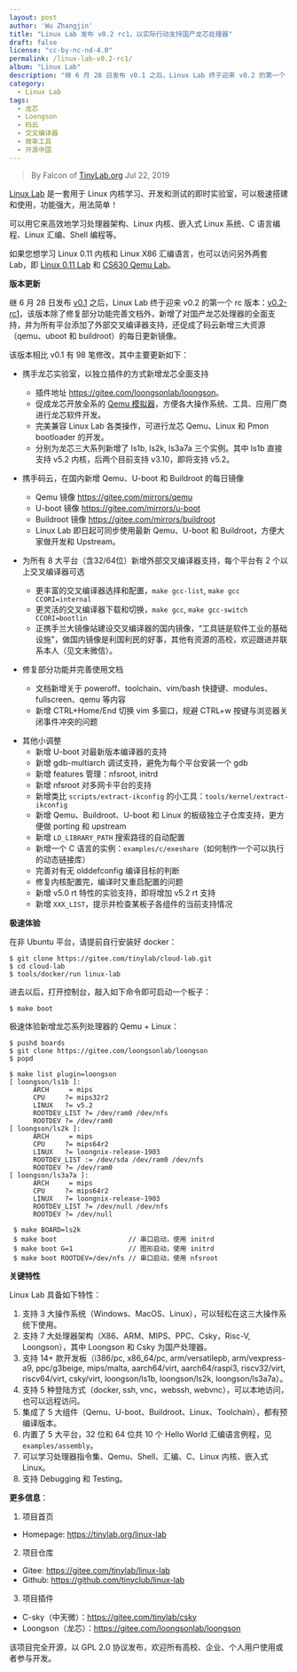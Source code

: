 ```yaml
---
layout: post
author: 'Wu Zhangjin'
title: "Linux Lab 发布 v0.2 rc1，以实际行动支持国产龙芯处理器"
draft: false
license: "cc-by-nc-nd-4.0"
permalink: /linux-lab-v0.2-rc1/
album: "Linux Lab"
description: "继 6 月 28 日发布 v0.1 之后，Linux Lab 终于迎来 v0.2 的第一个 rc 版本，该版本除了修复部分功能外，新增了国产龙芯处理器支持，并为所有平台添加了外部交叉编译器支持，并促成码云新增三大资源的每日更新镜像。"
category:
  - Linux Lab
tags:
  - 龙芯
  - Loongson
  - 码云
  - 交叉编译器
  - 效率工具
  - 开源中国
---
```


> By Falcon of [TinyLab.org][1]
> Jul 22, 2019

[Linux Lab](/linux-lab) 是一套用于 Linux 内核学习、开发和测试的即时实验室，可以极速搭建和使用，功能强大，用法简单！

可以用它来高效地学习处理器架构、Linux 内核、嵌入式 Linux 系统、C 语言编程、Linux 汇编、Shell 编程等。

如果您想学习 Linux 0.11 内核和 Linux X86 汇编语言，也可以访问另外两套 Lab，即 [Linux 0.11 Lab](/linux-0.11-lab) 和 [CS630 Qemu Lab](/cs630-qemu-lab)。

**版本更新**

继 6 月 28 日发布 [v0.1](https://gitee.com/tinylab/linux-lab/tree/v0.1/) 之后，Linux Lab 终于迎来 v0.2 的第一个 rc 版本：[v0.2-rc1](https://gitee.com/tinylab/linux-lab/tree/v0.2-rc1/)，该版本除了修复部分功能完善文档外，新增了对国产龙芯处理器的全面支持，并为所有平台添加了外部交叉编译器支持，还促成了码云新增三大资源（qemu、uboot 和 buildroot）的每日更新镜像。

该版本相比 v0.1 有 98 笔修改，其中主要更新如下：

  - 携手龙芯实验室，以独立插件的方式新增龙芯全面支持
    * 插件地址
      <https://gitee.com/loongsonlab/loongson>。
    * 促成龙芯开放全系的 [Qemu 模拟器](https://gitee.com/loongsonlab/qemu)，方便各大操作系统、工具、应用厂商进行龙芯软件开发。
    * 完美兼容 Linux Lab 各类操作，可进行龙芯 Qemu、Linux 和 Pmon bootloader 的开发。
    * 分别为龙芯三大系列新增了 ls1b, ls2k, ls3a7a 三个实例。其中 ls1b 直接支持 v5.2 内核，后两个目前支持 v3.10，即将支持 v5.2。

  - 携手码云，在国内新增 Qemu、U-boot 和 Buildroot 的每日镜像
    * Qemu 镜像
      <https://gitee.com/mirrors/qemu>
    * U-boot 镜像
      <https://gitee.com/mirrors/u-boot>
    * Buildroot 镜像
      <https://gitee.com/mirrors/buildroot>
    * Linux Lab 即日起可同步使用最新 Qemu、U-boot 和 Buildroot，方便大家做开发和 Upstream。

  - 为所有 8 大平台（含32/64位）新增外部交叉编译器支持，每个平台有 2 个以上交叉编译器可选
    * 更丰富的交叉编译器选择和配置，`make gcc-list`, `make gcc CCORI=internal`
    * 更灵活的交叉编译器下载和切换，`make gcc`, `make gcc-switch CCORI=bootlin`
    * 正携手兰大镜像站建设交叉编译器的国内镜像，“工具链是软件工业的基础设施”，做国内镜像是利国利民的好事，其他有资源的高校，欢迎跟进并联系本人（见文末微信）。

  - 修复部分功能并完善使用文档
    * 文档新增关于 poweroff、toolchain、vim/bash 快捷键、modules、fullscreen、qemu 等内容
    * 新增 CTRL+Home/End 切换 vim 多窗口，规避 CTRL+w 按键与浏览器关闭事件冲突的问题

  * 其他小调整
    * 新增 U-boot 对最新版本编译器的支持
    * 新增 gdb-multiarch 调试支持，避免为每个平台安装一个 gdb
    * 新增 features 管理：nfsroot, initrd
    * 新增 nfsroot 对多网卡平台的支持
    * 新增类比 `scripts/extract-ikconfig` 的小工具：`tools/kernel/extract-ikconfig`
    * 新增 Qemu、Buildroot、U-boot 和 Linux 的板级独立子仓库支持，更方便做 porting 和 upstream
    * 新增 `LD_LIBRARY_PATH` 搜索路径的自动配置
    * 新增一个 C 语言的实例：`examples/c/exeshare`（如何制作一个可以执行的动态链接库）
    * 完善对有无 olddefconfig 编译目标的判断
    * 修复内核配置完，编译时又重启配置的问题
    * 新增 v5.0 rt 特性的实验支持，即将增加 v5.2 rt 支持
    * 新增 `XXX_LIST`，提示并检查某板子各组件的当前支持情况

**极速体验**

在非 Ubuntu 平台，请提前自行安装好 docker：

    $ git clone https://gitee.com/tinylab/cloud-lab.git
    $ cd cloud-lab
    $ tools/docker/run linux-lab

进去以后，打开控制台，敲入如下命令即可启动一个板子：

    $ make boot

极速体验新增龙芯系列处理器的 Qemu + Linux：

    $ pushd boards
    $ git clone https://gitee.com/loongsonlab/loongson
    $ popd

    $ make list plugin=loongson
    [ loongson/ls1b ]:
          ARCH     = mips
          CPU     ?= mips32r2
          LINUX   ?= v5.2
          ROOTDEV_LIST ?= /dev/ram0 /dev/nfs
          ROOTDEV ?= /dev/ram0
    [ loongson/ls2k ]:
          ARCH     = mips
          CPU     ?= mips64r2
          LINUX   ?= loongnix-release-1903
          ROOTDEV_LIST := /dev/sda /dev/ram0 /dev/nfs
          ROOTDEV ?= /dev/ram0
    [ loongson/ls3a7a ]:
          ARCH     = mips
          CPU     ?= mips64r2
          LINUX   ?= loongnix-release-1903
          ROOTDEV_LIST ?= /dev/null /dev/nfs
          ROOTDEV ?= /dev/null

     $ make BOARD=ls2k
     $ make boot                  // 串口启动，使用 initrd
     $ make boot G=1              // 图形启动，使用 initrd
     $ make boot ROOTDEV=/dev/nfs // 串口启动，使用 nfsroot

**关键特性**

Linux Lab 具备如下特性：

1. 支持 3 大操作系统（Windows、MacOS、Linux），可以轻松在这三大操作系统下使用。
2. 支持 7 大处理器架构（X86、ARM、MIPS、PPC、Csky，Risc-V, Loongson），其中 Loongson 和 Csky 为国产处理器。
3. 支持 14+ 款开发板（i386/pc, x86_64/pc, arm/versatilepb, arm/vexpress-a9, ppc/g3beige, mips/malta, aarch64/virt, aarch64/raspi3, riscv32/virt, riscv64/virt, csky/virt, loongson/ls1b, loongson/ls2k, loongson/ls3a7a）。
4. 支持 5 种登陆方式（docker, ssh, vnc，webssh, webvnc），可以本地访问，也可以远程访问。
5. 集成了 5 大组件（Qemu、U-boot、Buildroot、Linux、Toolchain），都有预编译版本。
6. 内置了 5 大平台，32 位和 64 位共 10 个 Hello World 汇编语言例程，见 `examples/assembly`。
7. 可以学习处理器指令集、Qemu、Shell、汇编、C、Linux 内核、嵌入式 Linux。
8. 支持 Debugging 和 Testing。

**更多信息**：

1. 项目首页
  - Homepage: <https://tinylab.org/linux-lab>

2. 项目仓库
  - Gitee: <https://gitee.com/tinylab/linux-lab>
  - Github:  <https://github.com/tinyclub/linux-lab>

3. 项目插件
  - C-sky（中天微）：<https://gitee.com/tinylab/csky>
  - Loongson（龙芯）：<https://gitee.com/loongsonlab/loongson>

该项目完全开源，以 GPL 2.0 协议发布，欢迎所有高校、企业、个人用户使用或者参与开发。

[1]: https://tinylab.org/
